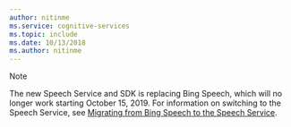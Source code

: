 ```yaml
---
author: nitinme
ms.service: cognitive-services
ms.topic: include
ms.date: 10/13/2018
ms.author: nitinme
---
```


> [!NOTE] 
> The new Speech Service and SDK is replacing Bing Speech, which will no longer work starting October 15, 2019. For information on switching to the Speech Service, see [Migrating from Bing Speech to the Speech Service](../articles/cognitive-services/Speech-Service/how-to-migrate-from-bing-speech.md).
